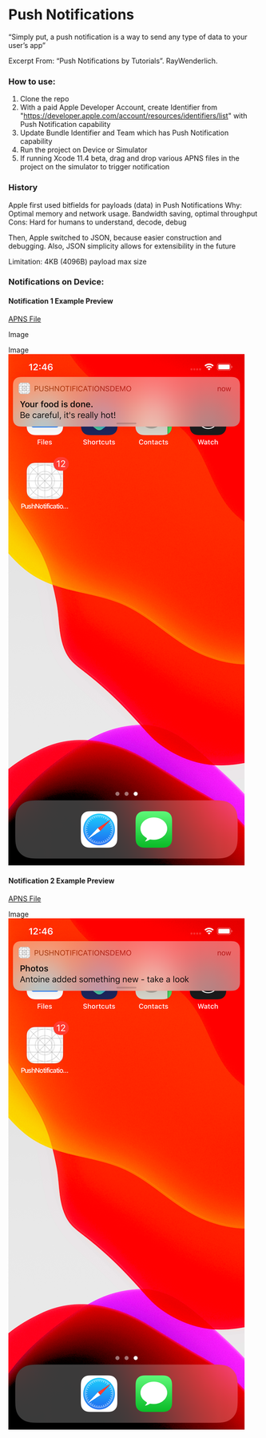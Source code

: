 # Push Notifications

“Simply put, a push notification is a way to send any type of data to your user’s app”

Excerpt From: “Push Notifications by Tutorials”. RayWenderlich. 

### How to use:

1. Clone the repo
2. With a paid Apple Developer Account, create Identifier from "https://developer.apple.com/account/resources/identifiers/list" with Push Notification capability
3. Update Bundle Identifier and Team which has Push Notification capability
4. Run the project on Device or Simulator
5. If running Xcode 11.4 beta, drag and drop various APNS files in the project on the simulator to trigger notification

### History

Apple first used bitfields for payloads (data) in Push Notifications
Why: Optimal memory and network usage. Bandwidth saving, optimal throughput
Cons: Hard for humans to understand, decode, debug

Then, Apple switched to JSON, because easier construction and debugging.
Also, JSON simplicity allows for extensibility in the future 

Limitation: 4KB (4096B) payload max size

### Notifications on Device:

#### Notification 1 Example Preview

[APNS File](/PushNotificationsDemo/PushNotificationsDemo/DemoNotifications/notification2.apns)

Image

Image ![noti1](/PushNotificationsDemo/Images/notification1.png)

#### Notification 2 Example Preview

[APNS File](/PushNotificationsDemo/PushNotificationsDemo/DemoNotifications/silentNotification.apns)

Image ![noti2](/PushNotificationsDemo/Images/notification2.png)
